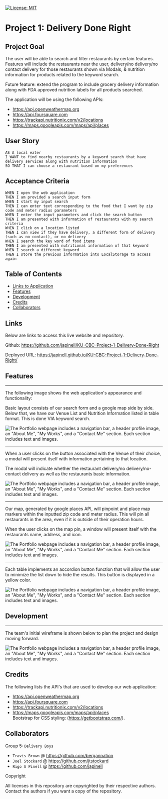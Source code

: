 [![License: MIT](https://img.shields.io/badge/License-MIT-yellow.svg)](https://opensource.org/licenses/MIT)

# Project 1: Delivery Done Right

## Project Goal

The user will be able to search and filter restaurants by certain features. Features will include the restaurants near the user, delivery/no delivery/no contact delivery for those restaurants shown via Modals, & nutrition information for products related to the keyword search.

Future feature: extend the program to include grocery delivery information along with FDA approved nutrition labels for all products searched.

The application will be using the following APIs:

- https://api.openweathermap.org
- https://api.foursquare.com
- https://trackapi.nutritionix.com/v2/locations
- https://maps.googleapis.com/maps/api/places

## User Story

```
AS A local eater
I WANT to find nearby restaurants by a keyword search that have delivery services along with nutrition information
SO THAT I can choose a restaurant based on my preferences
```

## Acceptance Criteria

```
WHEN I open the web application
THEN I am provided a search input form
WHEN I start my input search
THEN I can enter text corresponding to the food that I want by zip code and meter radius parameters
WHEN I enter the input parameters and click the search button
THEN I am presented with information of restaurants with my search criteria
WHEN I click on a location listed
THEN I can view if they have delivery, a different form of delivery (such as no-contact), or no delivery
WHEN I search the key word of food items
THEN I am presented with nutritional information of that keyword
WHEN I search a different keyword
THEN I store the previous information into LocalStorage to access again
```

## Table of Contents

- [Links to Application](#Links)
- [Features](#Features)
- [Development](#Development)
- [Credits](#credits)
- [Collaborators](#Collaborators)

## Links

Below are links to access this live website and repository.

Github: https://github.com/japinell/KU-CBC-Project-1-Delivery-Done-Right

Deployed URL: https://japinell.github.io/KU-CBC-Project-1-Delivery-Done-Right/

## Features

---

The following image shows the web application's appearance and functionality:

Basic layout consists of our search form and a google map side by side. Below that, we have our Venue List and Nutrition Information listed in table format. This is done VIA keyword search.

![The Portfolio webpage includes a navigation bar, a header profile image, an "About Me", "My Works", and a "Contact Me" section. Each section includes text and images.](./Assets/images/capture6.png)

---

When a user clicks on the button associated with the Venue of their choice, a modal will present itself with information pertaining to that location.

The modal will indicate whether the restaurant delivery/no delivery/no-contact delivery as well as the restaurants basic information.

![The Portfolio webpage includes a navigation bar, a header profile image, an "About Me", "My Works", and a "Contact Me" section. Each section includes text and images.](./Assets/images/capture7.png)

---

Our map, generated by google places API, will pinpoint and place map markers within the inputted zip code and meter radius. This will pin all restaurants in the area, even if it is outside of their operation hours.

When the user clicks on the map pin, a window will present itself with the restaurants name, address, and icon.

![The Portfolio webpage includes a navigation bar, a header profile image, an "About Me", "My Works", and a "Contact Me" section. Each section includes text and images.](./Assets/images/capture8.png)

---

Each table implements an accordion button function that will allow the user to minimize the list down to hide the results. This button is displayed in a yellow color.

![The Portfolio webpage includes a navigation bar, a header profile image, an "About Me", "My Works", and a "Contact Me" section. Each section includes text and images.](./Assets/images/capture9.png)

## Development

---

The team's initial wireframe is shown below to plan the project and design moving forward.

![The Portfolio webpage includes a navigation bar, a header profile image, an "About Me", "My Works", and a "Contact Me" section. Each section includes text and images.](./Assets/images/capture1.png)

## Credits

The following lists the API's that are used to develop our web application:

- https://api.openweathermap.org
- https://api.foursquare.com
- https://trackapi.nutritionix.com/v2/locations
- https://maps.googleapis.com/maps/api/places
  <br>
  Bootstrap for CSS styling: (https://getbootstrap.com/).

## Collaborators

Group 5: `Delivery Boys`

- `Travis Brown` @ https://github.com/bergannation
- `Joel Stockard` @ https://github.com/jtstockard
- `Rigo A Pinell` @ https://github.com/japinell

Copyright

All licenses in this repository are copyrighted by their respective authors. Contact the authors if you want a copy of the repository.
